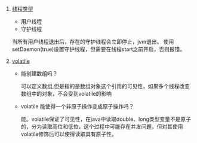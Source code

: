 1. [线程类型](ThreadTypeDemo.java)
    - 用户线程
    - 守护线程
    
    当所有用户线程退出后，存在的守护线程会立即停止，jvm退出。
    使用setDaemon(true)设置守护线程，但需要在线程start之前开启，否则报错。

2. [volatile](VolatileDemo.java)

    - 能创建数组吗？
    
        可以定义数组,但是指的是数组对象这个引用的可见性，如果多个线程改变数组中的对象，不会受到volatile的影响
    - volatile 能使得一个非原子操作变成原子操作吗？
    
        能。volatile保证了可见性，在java中读取double、long类型变量不是原子的，分为读取高位和低位，这个过程中可能存在并发问题，但对其使用volatile修饰后可以使得读取具有原子性。

